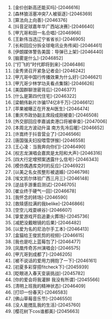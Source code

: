 
1. [金价创新高还能买吗]-[2046616]
1. [森林狼活塞冲突7人被驱逐]-[2046369]
1. [算法向上向善]-[2046376]
1. [抖音足球嘉年华广西站决赛]-[2046640]
1. [甲亢哥和田一名合唱]-[2046966]
1. [王新伟当选辽宁省省长]-[2046905]
1. [长和回应分拆全球电讯业务传闻]-[2046461]
1. [伊朗媒体警告美国：导弹已上架]-[2046440]
1. [脑雾是什么]-[2046852]
1. [“打飞的”时代即将到来]-[2046486]
1. [金秀贤召开紧急记者会]-[2046242]
1. [甲亢哥中国行传播效果为什么好]-[2046621]
1. [甲亢哥少林学功夫看点集锦]-[2046626]
1. [美国群聊泄密背后]-[2046377]
1. [什么是第四代住宅]-[2046322]
1. [梁朝伟新片诈骗174亿8千万]-[2046612]
1. [苹果被曝正在开发AI医生]-[2046474]
1. [重庆市政协副主席段成刚被查]-[2046508]
1. [外交部回应李嘉诚卖港口将被审查]-[2047006]
1. [本周北方波动升温 南方先冷后暖]-[2046652]
1. [许嵩终于抖音营业了]-[2046566]
1. [唐国强夫妇投喂雪饼猴]-[2046558]
1. [王心凌：当我奔向你们]-[2046490]
1. [权志龙演唱会嘉宾是太阳和大声]-[2046316]
1. [四大行定增预案透露什么信号]-[2046343]
1. [模仿偶遇库克时的反应]-[2046922]
1. [以美之名女孩整形被退婚]-[2046798]
1. [埃文凯尔体验广西三月三]-[2046148]
1. [逆战手游重启测试]-[2046705]
1. [崔业终于硬气一回]-[2046678]
1. [我怀念的转场]-[2046590]
1. [救赎感拉满的我belike]-[2046866]
1. [空空儿戏耍峡谷]-[2046607]
1. [挚爱游戏开启追妻火葬场]-[2045736]
1. [减肥没戴眼镜的后果]-[2046482]
1. [以爱为名的尼泊尔手工本]-[2046413]
1. [盒猫给王俊凯剪的视频]-[2046615]
1. [我也是吃上蓝莓包了]-[2046477]
1. [凤凰传奇苏州演唱会]-[2046575]
1. [甲亢哥到成都了]-[2046205]
1. [被不说话的爱用力拥抱了一下]-[2046161]
1. [初夏多彩穿搭fitcheck下]-[2045939]
1. [眨眼进入春天变装挑战]-[2045782]
1. [你的爱会将我灌醉 我没有所谓]-[2045566]
1. [清明上班我的精神状态]-[2046409]
1. [打印一份春天]-[2046583]
1. [佛山草莓音乐节]-[2046550]
1. [没人能搅乱我的生活]-[2045760]
1. [樱花树下cos谁都美]-[2045663]